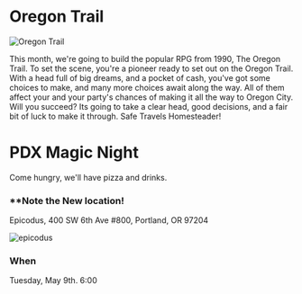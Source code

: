 # Oregon Trail
![Oregon Trail](https://archive.org/serve/msdos_Oregon_Trail_The_1990/Oregon_Trail_The_1990_screenshot.gif)

This month, we're going to build the popular RPG from 1990, The Oregon Trail.  To set the scene, you're a pioneer ready to set out on the Oregon Trail.  With a head full of big dreams, and a pocket of cash, you've got some choices to make, and many more choices await along the way.  All of them affect your and your party's chances of making it all the way to Oregon City.  Will you succeed?  Its going to take a clear head, good decisions, and a fair bit of luck to make it through.  Safe Travels Homesteader!

# PDX Magic Night

Come hungry, we'll have pizza and drinks.

### **Note the New location!

Epicodus, 
400 SW 6th Ave #800, 
Portland, OR 97204

![epicodus](./assets/epicodus.png)
### When

Tuesday, May 9th.  6:00

